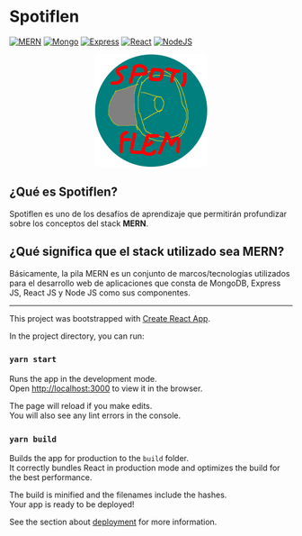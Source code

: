 # Spotiflen

[![MERN](https://img.shields.io/badge/Stack-MERN-skyblue.svg)](https://openwebinars.net/blog/mern-stack-que-es-y-que-ventajas-ofrece/)
[![Mongo](https://img.shields.io/badge/Mongo-5.0.3-green.svg)](https://www.mongodb.com/)
[![Express](https://img.shields.io/badge/Express-4.17.1-blue.svg)]()
[![React](https://img.shields.io/badge/React-17.0.2-darkgreen.svg)](https://nodejs.org/)
[![NodeJS](https://img.shields.io/badge/Node-14.17.5-yellow.svg)](https://nodejs.org/)

<p align="center">
  <img src="./docs/img/spotiflem.png" width="200" alt="Spotiflem-logo">
</p>

## ¿Qué es Spotiflen?

Spotiflen es uno de los desafíos de aprendizaje que permitirán profundizar sobre los conceptos del stack **MERN**.

## ¿Qué significa que el stack utilizado sea **MERN**?

Básicamente, la pila MERN es un conjunto de marcos/tecnologías utilizados para el desarrollo web de aplicaciones que consta de MongoDB, Express JS, React JS y Node JS como sus componentes. 

---

This project was bootstrapped with [Create React App](https://github.com/facebook/create-react-app).

In the project directory, you can run:

### `yarn start`

Runs the app in the development mode.\
Open [http://localhost:3000](http://localhost:3000) to view it in the browser.

The page will reload if you make edits.\
You will also see any lint errors in the console.

### `yarn build`

Builds the app for production to the `build` folder.\
It correctly bundles React in production mode and optimizes the build for the best performance.

The build is minified and the filenames include the hashes.\
Your app is ready to be deployed!

See the section about [deployment](https://facebook.github.io/create-react-app/docs/deployment) for more information.
